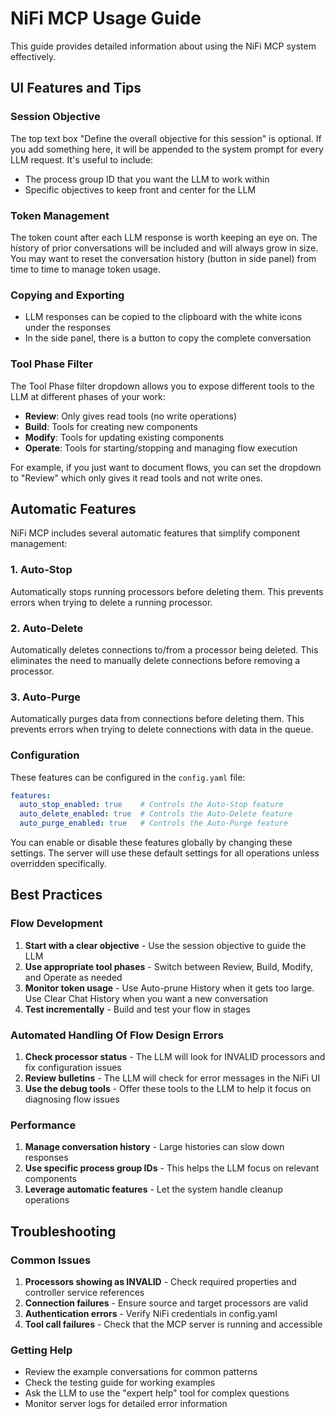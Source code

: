 # NiFi MCP Usage Guide

This guide provides detailed information about using the NiFi MCP system effectively.

## UI Features and Tips

### Session Objective
The top text box "Define the overall objective for this session" is optional. If you add something here, it will be appended to the system prompt for every LLM request. It's useful to include:
- The process group ID that you want the LLM to work within
- Specific objectives to keep front and center for the LLM

### Token Management
The token count after each LLM response is worth keeping an eye on. The history of prior conversations will be included and will always grow in size. You may want to reset the conversation history (button in side panel) from time to time to manage token usage.

### Copying and Exporting
- LLM responses can be copied to the clipboard with the white icons under the responses
- In the side panel, there is a button to copy the complete conversation

### Tool Phase Filter
The Tool Phase filter dropdown allows you to expose different tools to the LLM at different phases of your work:
- **Review**: Only gives read tools (no write operations)
- **Build**: Tools for creating new components
- **Modify**: Tools for updating existing components
- **Operate**: Tools for starting/stopping and managing flow execution

For example, if you just want to document flows, you can set the dropdown to "Review" which only gives it read tools and not write ones.

## Automatic Features

NiFi MCP includes several automatic features that simplify component management:

### 1. Auto-Stop
Automatically stops running processors before deleting them. This prevents errors when trying to delete a running processor.

### 2. Auto-Delete
Automatically deletes connections to/from a processor being deleted. This eliminates the need to manually delete connections before removing a processor.

### 3. Auto-Purge
Automatically purges data from connections before deleting them. This prevents errors when trying to delete connections with data in the queue.

### Configuration
These features can be configured in the `config.yaml` file:

```yaml
features:
  auto_stop_enabled: true    # Controls the Auto-Stop feature
  auto_delete_enabled: true  # Controls the Auto-Delete feature
  auto_purge_enabled: true   # Controls the Auto-Purge feature
```

You can enable or disable these features globally by changing these settings. The server will use these default settings for all operations unless overridden specifically.

## Best Practices

### Flow Development
1. **Start with a clear objective** - Use the session objective to guide the LLM
2. **Use appropriate tool phases** - Switch between Review, Build, Modify, and Operate as needed
3. **Monitor token usage** - Use Auto-prune History when it gets too large.  Use Clear Chat History when you want a new conversation 
4. **Test incrementally** - Build and test your flow in stages

### Automated Handling Of Flow Design Errors
1. **Check processor status** - The LLM will look for INVALID processors and fix configuration issues
2. **Review bulletins** - The LLM will check for error messages in the NiFi UI
3. **Use the debug tools** - Offer these tools to the LLM to help it focus on diagnosing flow issues

### Performance
1. **Manage conversation history** - Large histories can slow down responses
2. **Use specific process group IDs** - This helps the LLM focus on relevant components
3. **Leverage automatic features** - Let the system handle cleanup operations

## Troubleshooting

### Common Issues
1. **Processors showing as INVALID** - Check required properties and controller service references
2. **Connection failures** - Ensure source and target processors are valid
3. **Authentication errors** - Verify NiFi credentials in config.yaml
4. **Tool call failures** - Check that the MCP server is running and accessible

### Getting Help
- Review the example conversations for common patterns
- Check the testing guide for working examples
- Ask the LLM to use the "expert help" tool for complex questions
- Monitor server logs for detailed error information
